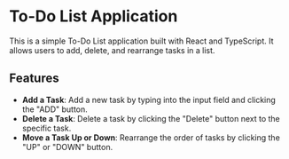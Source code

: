 # To-Do List Application

This is a simple To-Do List application built with React and TypeScript. It allows users to add, delete, and rearrange tasks in a list.

## Features

- **Add a Task**: Add a new task by typing into the input field and clicking the "ADD" button.
- **Delete a Task**: Delete a task by clicking the "Delete" button next to the specific task.
- **Move a Task Up or Down**: Rearrange the order of tasks by clicking the "UP" or "DOWN" button.

